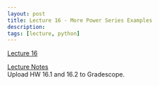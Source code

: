 ```yaml
---
layout: post
title: Lecture 16 - More Power Series Examples
description:
tags: [lecture, python]
---
```


[Lecture 16](https://www.youtube.com/watch?v=UKu_pYdaQj4)  

[Lecture Notes](https://buffalo.box.com/s/3bj8bn0bxibun2qsdup2e9zo26yte9cr)  
Upload HW 16.1 and 16.2 to Gradescope.
